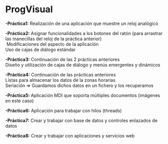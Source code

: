 # ProgVisual

**-Práctica1:** Realización de una aplicación que muestre un reloj analógico

**-Práctica2:** Asignar funcionalidades a los botones del ratón (para arrastrar las manecillas del reloj de la práctica anterior) <br />
  &nbsp;Modificaciones del aspecto de la aplicación <br />
  Uso de cajas de diálogo estándar
  
**-Práctica3:** Continuación de las 2 prácticas anteriores <br />
  Diseño y utilización de cajas de diálogo y menús emergentes y dinámicos
  
**-Práctica4:** Continuación de las prácticas anteriores <br />
  Listas para almacenar los datos de la zonas horarias <br />
  Seriación => Guardamos dichos datos en un fichero y los recuperamos
  
**-Práctica5:** Aplicación MDI que soporta múltiples documentos (imágenes en este caso)

**-Práctica6:** Aplicación para trabajar con hilos (threads)

**-Práctica7:** Crear y trabajar con base de datos y controles enlazados de datos

**-Práctica8:** Crear y trabajar con aplicaciones y servicios web

